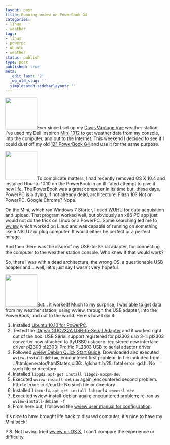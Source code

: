 ```yaml
---
layout: post
title: Running wview on PowerBook G4
categories:
- linux
- weather
tags:
- linux
- powerpc
- ubuntu
- weather
status: publish
type: post
published: true
meta:
  _edit_last: '2'
  _wp_old_slug: ''
  simplecatch-sidebarlayout: ''
---
```

<img alt="" src="http://www.smugmug.com/photos/1159232851_Y3P2N-Ti.jpg" title="Davis Vantage Vue" class="alignright" width="100" height="100" />Ever since I set up my <a href="http://vantagevue.com/">Davis Vantage Vue</a> weather station, I've used my Dell Inspiron <a href="http://www.dell.com/us/p/inspiron-mini1012/fs">Mini 1012</a> to get weather data from my console, into the computer, and out to the Internet.  This weekend I decided to see if I could dust off my old <a href="http://en.wikipedia.org/wiki/PowerBook_G4#Aluminum_PowerBook_G4">12" PowerBook G4</a> and use it for the same purpose.

<img alt="" src="http://www.smugmug.com/photos/1159226867_QA37y-Ti.jpg" title="12&quot; PowerBook G4" class="alignleft" width="100" height="91" />To complicate matters, I had recently removed OS X 10.4 and installed Ubuntu 10.10 on the PowerBook in an ill-fated attempt to give it new life.  The PowerBook was a great computer in its time but, these days, PowerPC is a dying, if not already dead, architecture.  <!--more-->Flash 10?  Not on PowerPC.  Google Chrome?  Nope.  

On the Mini, which ran Windows 7 Starter, I used <a href="http://home.comcast.net/~wuhu_software/">WUHU</a> for data acquisition and upload.  That program worked well, but obviously an x86 PC app just would not do the trick on Linux or a PowerPC.  Some searching led me to <a href="http://www.wviewweather.com">wview</a> which worked on Linux and was capable of running on something like a NSLU2 or plug computer.  It would either be perfect or a perfect mirage.

And then there was the issue of my USB-to-Serial adapter, for connecting the computer to the weather station console.  Who knew if that would work?  

So, there I was with a dead architecture, the wrong OS, a questionable USB adapter and... well, let's just say I wasn't very hopeful.  

<img alt="" src="http://www.wviewweather.com/wview.png" title="wview" class="alignright" width="100" height="100" />But... it worked!  Much to my surprise, I was able to get data from my weather station, using wview, through the USB adapter, into the PowerBook, and out to the world.  Here's how I did it:

1. Installed <a href="https://wiki.ubuntu.com/PowerPC">Ubuntu 10.10 for PowerPC</a>.
1. Tested the <a href="http://www.amazon.com/gp/product/B000067VB7?ie=UTF8&tag=wiltblog-20&linkCode=as2&camp=1789&creative=390957&creativeASIN=B000067VB7">IOgear GUC232A USB-to-Serial Adapter</a> and it worked right out of the box.
USB Serial support registered for pl2303
usb 3-1: pl2303 converter now attached to ttyUSB0
usbcore: registered new interface driver pl2303
pl2303: Prolific PL2303 USB to serial adaptor driver
1. Followed <a href="http://www.wviewweather.com/release-notes/wview-Debian-Quick-Start.html">wview Debian Quick Start Guide</a>.  Downloaded and executed `wview-install-debian`, encountered first problem:
In file included from ../htmlgenerator/htmlStates.c:36:
./glchart.h:28: fatal error: gd.h: No such file or directory
1. Installed `libgd2`.
`apt-get install libgd2-noxpm-dev`
1. Executed `wview-install-debian` again, encountered second problem:
http.h: error: curl/curl.h: No such file or directory
1. Installed `libcurl4`.  `apt-get install libcurl4-openssl-dev`
1. Executed wview-install-debian again; encountered problem; re-ran as `wview-install-debian -f`
1. From here out, I followed the <a href="http://www.wviewweather.com/release-notes/wview-User-Manual.html#Configuration">wview user manual for configuration</a>.

It's nice to have brought life back to disused computer; it's nice to have my Mini back!

P.S. Not having tried <a href="http://www.wviewweather.com/release-notes/wview-Quick-Start-MacOSX.html">wview on OS X</a>, I can't compare the experience or difficulty.
